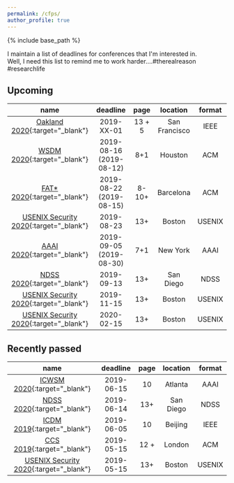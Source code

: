 ```yaml
---
permalink: /cfps/
author_profile: true
---
```


{% include base_path %}

I maintain a list of deadlines for conferences that I'm interested in.  
Well, I need this list to remind me to work harder....#therealreason #researchlife


## Upcoming

| name | deadline | page | location | format |
| :---: | :---: | :---: | :---: | :---: |
| [Oakland 2020](https://www.ieee-security.org/TC/SP2020/){:target="_blank"} | 2019-XX-01 | 13 + 5 | San Francisco | IEEE |
| [WSDM 2020](http://www.wsdm-conference.org/2020/){:target="_blank"} | 2019-08-16 (2019-08-12) | 8+1 | Houston | ACM |
| [FAT* 2020](https://fatconference.org/2020/){:target="_blank"}|2019-08-22 (2019-08-15) | 8-10+ | Barcelona | ACM |
| [USENIX Security 2020](https://www.usenix.org/conference/usenixsecurity20){:target="_blank"}|2019-08-23 | 13+ | Boston | USENIX |
| [AAAI 2020](https://aaai.org/Conferences/AAAI-20/){:target="_blank"}|2019-09-05 (2019-08-30) | 7+1 | New York | AAAI |
| [NDSS 2020](https://www.ndss-symposium.org/){:target="_blank"} | 2019-09-13 | 13+ | San Diego | NDSS |
| [USENIX Security 2020](https://www.usenix.org/conference/usenixsecurity20){:target="_blank"}|2019-11-15 | 13+ | Boston | USENIX |
| [USENIX Security 2020](https://www.usenix.org/conference/usenixsecurity20){:target="_blank"}|2020-02-15 | 13+ | Boston | USENIX |


## Recently passed

| name | deadline | page | location | format |
| :---: | :---: | :---: | :---: | :---: |
| [ICWSM 2020](http://icwsm.org/2020/){:target="_blank"} | 2019-06-15 | 10 | Atlanta | AAAI |
| [NDSS 2020](https://www.ndss-symposium.org/){:target="_blank"} | 2019-06-14 | 13+ | San Diego | NDSS |
| [ICDM 2019](http://icdm2019.bigke.org/){:target="_blank"} | 2019-06-05 | 10 | Beijing | IEEE |
| [CCS 2019](https://www.sigsac.org/ccs/CCS2019/){:target="_blank"}|2019-05-15 | 12 + | London | ACM |
| [USENIX Security 2020](https://www.usenix.org/conference/usenixsecurity20){:target="_blank"}|2019-05-15 | 13+ | Boston | USENIX |
